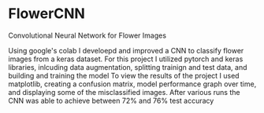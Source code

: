 # FlowerCNN
Convolutional Neural Network for Flower Images

Using google's colab I develoepd and improved a CNN to classify flower images from a keras dataset.
For this project I utilized pytorch and keras libraries, inlcuding data augmentation, splitting trainign and test data, and building and training the model
To view the results of the project I used matplotlib, creating a confusion matrix, model performance graph over time, and displaying some of the misclassified images.
After various runs the CNN was able to achieve between 72% and 76% test accuracy
